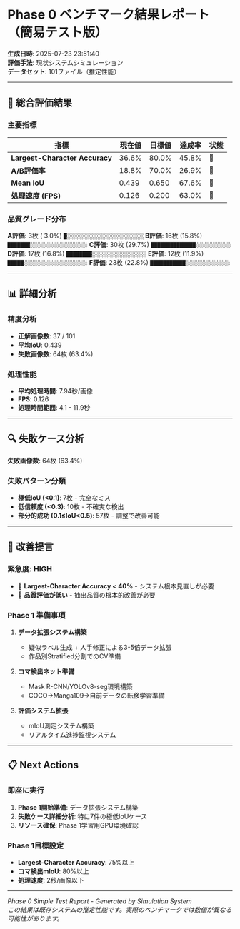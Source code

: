 # Phase 0 ベンチマーク結果レポート（簡易テスト版）

**生成日時**: 2025-07-23 23:51:40  
**評価手法**: 現状システムシミュレーション  
**データセット**: 101ファイル（推定性能）

---

## 🎯 総合評価結果

### 主要指標

| 指標 | 現在値 | 目標値 | 達成率 | 状態 |
|------|--------|--------|--------|------|
| **Largest-Character Accuracy** | 36.6% | 80.0% | 45.8% | 🔴 |
| **A/B評価率** | 18.8% | 70.0% | 26.9% | 🔴 |
| **Mean IoU** | 0.439 | 0.650 | 67.6% | 🔴 |
| **処理速度 (FPS)** | 0.126 | 0.200 | 63.0% | 🔴 |

### 品質グレード分布

**A評価**:  3枚 ( 3.0%) `█░░░░░░░░░░░░░░░░░░░░░░░░`
**B評価**: 16枚 (15.8%) `███████░░░░░░░░░░░░░░░░░░`
**C評価**: 30枚 (29.7%) `██████████████░░░░░░░░░░░`
**D評価**: 17枚 (16.8%) `████████░░░░░░░░░░░░░░░░░`
**E評価**: 12枚 (11.9%) `█████░░░░░░░░░░░░░░░░░░░░`
**F評価**: 23枚 (22.8%) `███████████░░░░░░░░░░░░░░`


---

## 📊 詳細分析

### 精度分析
- **正解画像数**: 37 / 101
- **平均IoU**: 0.439
- **失敗画像数**: 64枚 (63.4%)

### 処理性能
- **平均処理時間**: 7.94秒/画像
- **FPS**: 0.126
- **処理時間範囲**: 4.1 - 11.9秒

---

## 🔍 失敗ケース分析

**失敗画像数**: 64枚 (63.4%)

### 失敗パターン分類

- **極低IoU (<0.1)**: 7枚 - 完全なミス
- **低信頼度 (<0.3)**: 10枚 - 不確実な検出
- **部分的成功 (0.1≤IoU<0.5)**: 57枚 - 調整で改善可能

---

## 🚀 改善提言

### 緊急度: HIGH
- 🔴 **Largest-Character Accuracy < 40%** - システム根本見直しが必要
- 🔴 **品質評価が低い** - 抽出品質の根本的改善が必要


### Phase 1 準備事項
1. **データ拡張システム構築**
   - 疑似ラベル生成 + 人手修正による3-5倍データ拡張
   - 作品別Stratified分割でのCV準備

2. **コマ検出ネット準備**  
   - Mask R-CNN/YOLOv8-seg環境構築
   - COCO→Manga109→自前データの転移学習準備

3. **評価システム拡張**
   - mIoU測定システム構築
   - リアルタイム進捗監視システム

---

## 📋 Next Actions

### 即座に実行
1. **Phase 1開始準備**: データ拡張システム構築
2. **失敗ケース詳細分析**: 特に7件の極低IoUケース
3. **リソース確保**: Phase 1学習用GPU環境確認

### Phase 1目標設定
- **Largest-Character Accuracy**: 75%以上
- **コマ検出mIoU**: 80%以上  
- **処理速度**: 2秒/画像以下

---

*Phase 0 Simple Test Report - Generated by Simulation System*  
*この結果は既存システムの推定性能です。実際のベンチマークでは数値が異なる可能性があります。*
